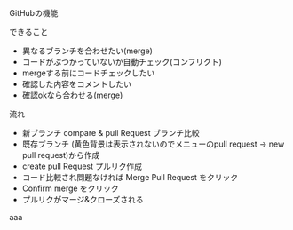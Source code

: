 GitHubの機能

できること
- 異なるブランチを合わせたい(merge)
- コードがぶつかっていないか自動チェック(コンフリクト)
- mergeする前にコードチェックしたい
- 確認した内容をコメントしたい
- 確認okなら合わせる(merge)

流れ
- 新ブランチ compare & pull Request ブランチ比較
- 既存ブランチ (黄色背景は表示されないのでメニューのpull request -> new pull request)から作成
- create pull Request プルリク作成
- コード比較され問題なければ Merge Pull Request をクリック
- Confirm merge をクリック
- プルリクがマージ&クローズされる

aaa